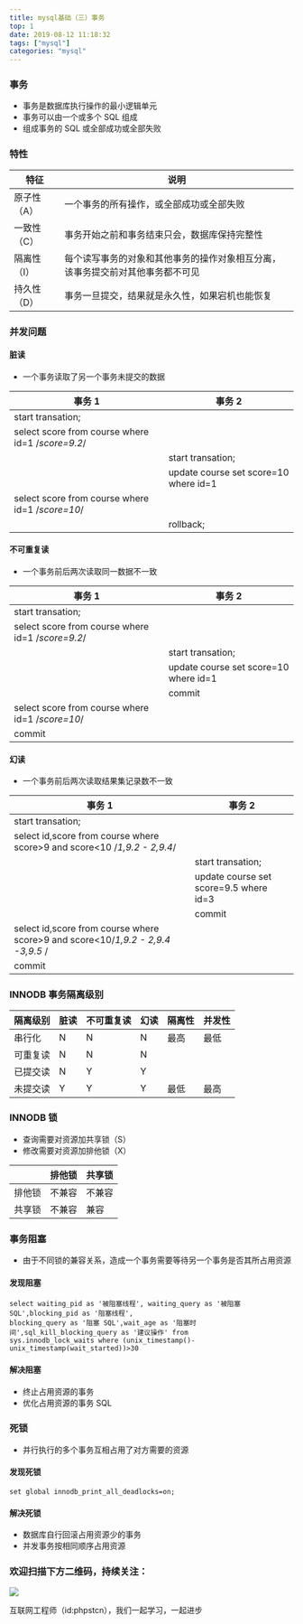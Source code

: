 ```yaml
---
title: mysql基础（三）事务
top: 1
date: 2019-08-12 11:18:32
tags: ["mysql"]
categories: "mysql"
---
```

### 事务
- 事务是数据库执行操作的最小逻辑单元
- 事务可以由一个或多个 SQL 组成
- 组成事务的 SQL 或全部成功或全部失败

### 特性

|特征|说明|
|----- |-----|
|原子性（A）|一个事务的所有操作，或全部成功或全部失败|
|一致性（C）|事务开始之前和事务结束只会，数据库保持完整性
|隔离性（I）|每个读写事务的对象和其他事务的操作对象相互分离，该事务提交前对其他事务都不可见
|持久性（D）|事务一旦提交，结果就是永久性，如果宕机也能恢复

### 并发问题
#### 脏读
- 一个事务读取了另一个事务未提交的数据

|事务 1|事务 2|
|----- |-----|
|start transation;| |
|select score from course where id=1 /*score=9.2*/| |
| |start transation;|
| |update course set score=10 where id=1|
|select score from course where id=1 /*score=10*/| |
||rollback; |

#### 不可重复读
- 一个事务前后两次读取同一数据不一致

|事务 1|事务 2|
|----- |-----|
|start transation;| |
|select score from course where id=1 /*score=9.2*/| |
| |start transation;|
| |update course set score=10 where id=1|
| |commit|
|select score from course where id=1 /*score=10*/| |
|commit||

#### 幻读
- 一个事务前后两次读取结果集记录数不一致

|事务 1|事务 2|
|----- |-----|
|start transation;| |
|select id,score from course where score>9 and score<10 /*1,9.2 - 2,9.4*/| |
| |start transation;|
| |update course set score=9.5 where id=3|
| |commit|
|select id,score from course where score>9 and score<10/*1,9.2 - 2,9.4 -3,9.5* /| |
|commit||

### INNODB 事务隔离级别
|隔离级别|脏读|不可重复读|幻读|隔离性|并发性|
|----- |-----|-----|-----|-----|-----|
|串行化 |N|N|N|最高|最低|
|可重复读 |N|N|N|||
|已提交读 |N|Y|Y|||
|未提交读 |Y|Y|Y|最低|最高|

### INNODB 锁
- 查询需要对资源加共享锁（S）
- 修改需要对资源加排他锁（X）

| |排他锁|共享锁|
|----- |----- |-----|
|排他锁 |不兼容 |不兼容|
|共享锁 |不兼容 |兼容|

### 事务阻塞
- 由于不同锁的兼容关系，造成一个事务需要等待另一个事务是否其所占用资源
#### 发现阻塞
```mysql
select waiting_pid as '被阻塞线程', waiting_query as '被阻塞 SQL',blocking_pid as '阻塞线程',
blocking_query as '阻塞 SQL',wait_age as '阻塞时间',sql_kill_blocking_query as '建议操作' from 
sys.innodb_lock_waits where (unix_timestamp()-unix_timestamp(wait_started))>30
```
#### 解决阻塞
- 终止占用资源的事务
- 优化占用资源的事务 SQL

### 死锁
- 并行执行的多个事务互相占用了对方需要的资源
#### 发现死锁
```
set global innodb_print_all_deadlocks=on;
```
#### 解决死锁
- 数据库自行回滚占用资源少的事务
- 并发事务按相同顺序占用资源

### 欢迎扫描下方二维码，持续关注：
![](https://ww1.sinaimg.cn/large/a616b9a4gy1g4xzv954a4j20760763yo.jpg)

互联网工程师（id:phpstcn），我们一起学习，一起进步